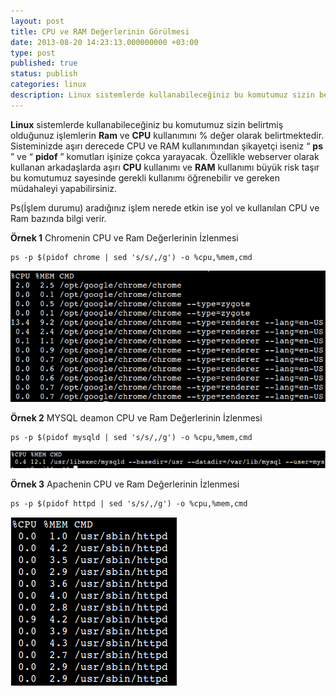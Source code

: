 ```yaml
---
layout: post
title: CPU ve RAM Değerlerinin Görülmesi
date: 2013-08-20 14:23:13.000000000 +03:00
type: post
published: true
status: publish
categories: linux
description: Linux sistemlerde kullanabileceğiniz bu komutumuz sizin belirtmiş olduğunuz işlemlerin Ram ve CPU kullanımını % değer olarak belirtmektedir.
---
```


**Linux** sistemlerde kullanabileceğiniz bu komutumuz sizin belirtmiş olduğunuz işlemlerin **Ram** ve **CPU** kullanımını % değer olarak belirtmektedir. Sisteminizde aşırı derecede CPU ve RAM kullanımından şikayetçi iseniz “ **ps** ” ve “ **pidof** ” komutları işinize çokca yarayacak. Özellikle webserver olarak kullanan arkadaşlarda aşırı **CPU** kullanımı ve **RAM** kullanımı büyük risk taşır bu komutumuz sayesinde gerekli kullanımı öğrenebilir ve gereken müdahaleyi yapabilirsiniz.

Ps(İşlem durumu) aradığınız işlem nerede etkin ise yol ve kullanılan CPU ve Ram bazında bilgi verir.

**Örnek 1** Chromenin CPU ve Ram Değerlerinin İzlenmesi

    ps -p $(pidof chrome | sed 's/s/,/g') -o %cpu,%mem,cmd

![ram ve CPU göstermek](/assets/memorycpu3.png)

**Örnek 2** MYSQL deamon CPU ve Ram Değerlerinin İzlenmesi

    ps -p $(pidof mysqld | sed 's/s/,/g') -o %cpu,%mem,cmd

![ram ve cpu göstermek 1](/assets/memorycpu11.png)

**Örnek 3** Apachenin CPU ve Ram Değerlerinin İzlenmesi

    ps -p $(pidof httpd | sed 's/s/,/g') -o %cpu,%mem,cmd

![memorycpu2](/assets/memorycpu21.png)

